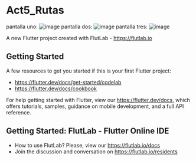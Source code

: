 # Act5_Rutas
pantalla uno: ![image](https://github.com/user-attachments/assets/e51c4c91-2f81-40cb-abc1-21e3878aaea2)
pantalla dos: ![image](https://github.com/user-attachments/assets/7dffe52f-7a28-4642-afc8-ed37ab98821c)
pantalla tres: ![image](https://github.com/user-attachments/assets/26d0e3bc-da1b-4d34-a71a-b752f9703951)




A new Flutter project created with FlutLab - https://flutlab.io

## Getting Started

A few resources to get you started if this is your first Flutter project:

- https://flutter.dev/docs/get-started/codelab
- https://flutter.dev/docs/cookbook

For help getting started with Flutter, view our
https://flutter.dev/docs, which offers tutorials,
samples, guidance on mobile development, and a full API reference.

## Getting Started: FlutLab - Flutter Online IDE

- How to use FlutLab? Please, view our https://flutlab.io/docs
- Join the discussion and conversation on https://flutlab.io/residents
